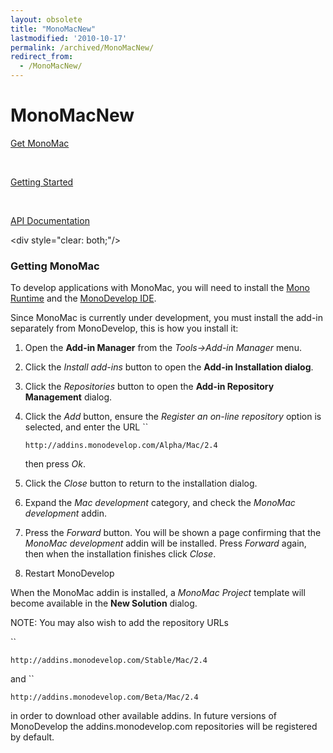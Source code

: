 ```yaml
---
layout: obsolete
title: "MonoMacNew"
lastmodified: '2010-10-17'
permalink: /archived/MonoMacNew/
redirect_from:
  - /MonoMacNew/
---
```


MonoMacNew
==========

[Get MonoMac](#getting-monomac)

 

[Getting Started](/index.php?title=MonoMacGettingStarted&action=edit&redlink=1 "MonoMacGettingStarted (page does not exist)")

 

[API Documentation](http://www.go-mono.com/docs/N:MonoMac)

\<div style="clear: both;"/\>

### Getting MonoMac

To develop applications with MonoMac, you will need to install the [Mono Runtime](http://www.go-mono.com/mono-downloads/download.html) and the [MonoDevelop IDE](http://www.monodevelop.com).

Since MonoMac is currently under development, you must install the add-in separately from MonoDevelop, this is how you install it:

1.  Open the **Add-in Manager** from the *Tools-\>Add-in Manager* menu.
2.  Click the *Install add-ins* button to open the **Add-in Installation dialog**.
3.  Click the *Repositories* button to open the **Add-in Repository Management** dialog.
4.  Click the *Add* button, ensure the *Register an on-line repository* option is selected, and enter the URL ``

    ``` nowiki
    http://addins.monodevelop.com/Alpha/Mac/2.4
    ```

    then press *Ok*.

5.  Click the *Close* button to return to the installation dialog.
6.  Expand the *Mac development* category, and check the *MonoMac development* addin.
7.  Press the *Forward* button. You will be shown a page confirming that the *MonoMac development* addin will be installed. Press *Forward* again, then when the installation finishes click *Close*.
8.  Restart MonoDevelop

When the MonoMac addin is installed, a *MonoMac Project* template will become available in the **New Solution** dialog.

NOTE: You may also wish to add the repository URLs

``

``` nowiki
http://addins.monodevelop.com/Stable/Mac/2.4
```

and ``

``` nowiki
http://addins.monodevelop.com/Beta/Mac/2.4
```

in order to download other available addins. In future versions of MonoDevelop the addins.monodevelop.com repositories will be registered by default.

